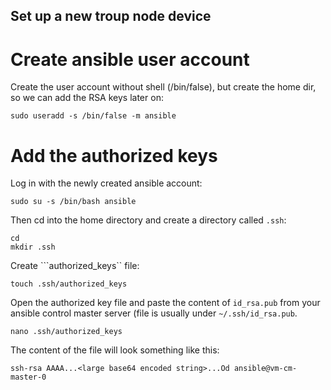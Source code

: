 Set up a new troup node device
------------------------------

# Create ansible user account

Create the user account without shell (/bin/false), but create the home dir, so we can add the RSA keys later on:

```
sudo useradd -s /bin/false -m ansible
```

# Add the authorized keys

Log in with the newly created ansible account:

```
sudo su -s /bin/bash ansible
```
Then cd into the home directory and create a directory called ```.ssh```:

```
cd
mkdir .ssh
```

Create ```authorized_keys`` file:

```
touch .ssh/authorized_keys
```

Open the authorized key file and paste the content of ```id_rsa.pub``` from your ansible control master server (file is usually under ```~/.ssh/id_rsa.pub```.

```
nano .ssh/authorized_keys
```

The content of the file will look something like this:
```
ssh-rsa AAAA...<large base64 encoded string>...Od ansible@vm-cm-master-0
```
